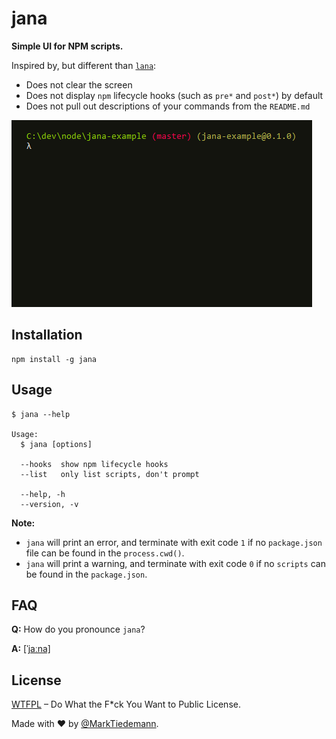 # jana

**Simple UI for NPM scripts.**

Inspired by, but different than [`lana`](https://github.com/paprikka/lana-cli):

- Does not clear the screen
- Does not display `npm` lifecycle hooks (such as `pre*` and `post*`) by default
- Does not pull out descriptions of your commands from the `README.md`

![](https://raw.githubusercontent.com/MarkTiedemann/jana/master/example.gif)

## Installation

```
npm install -g jana
```

## Usage

```
$ jana --help

Usage:
  $ jana [options]

  --hooks  show npm lifecycle hooks
  --list   only list scripts, don't prompt
  
  --help, -h
  --version, -v
```

**Note:**
- `jana` will print an error, and terminate with exit code `1` if no `package.json` file can be found in the `process.cwd()`.
- `jana` will print a warning, and terminate with exit code `0` if no `scripts` can be found in the `package.json`.

## FAQ

**Q:** How do you pronounce `jana`?

**A:** [[ˈjaːna]](https://en.wiktionary.org/wiki/Jana#German)

## License

[WTFPL](http://www.wtfpl.net/) – Do What the F*ck You Want to Public License.

Made with :heart: by [@MarkTiedemann](https://twitter.com/MarkTiedemannDE).